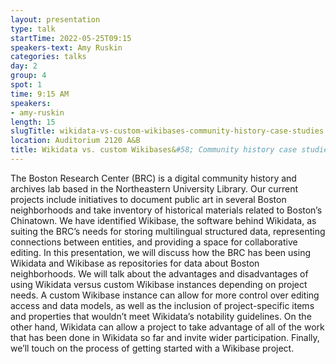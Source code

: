 ```yaml
---
layout: presentation
type: talk 
startTime: 2022-05-25T09:15
speakers-text: Amy Ruskin
categories: talks
day: 2
group: 4
spot: 1
time: 9:15 AM
speakers:
- amy-ruskin
length: 15
slugTitle: wikidata-vs-custom-wikibases-community-history-case-studies
location: Auditorium 2120 A&B
title: Wikidata vs. custom Wikibases&#58; Community history case studies
---
```

The Boston Research Center (BRC) is a digital community history and archives lab based in the Northeastern University Library. Our current projects include initiatives to document public art in several Boston neighborhoods and take inventory of historical materials related to Boston’s Chinatown. We have identified Wikibase, the software behind Wikidata, as suiting the BRC’s needs for storing multilingual structured data, representing connections between entities, and providing a space for collaborative editing. In this presentation, we will discuss how the BRC has been using Wikidata and Wikibase as repositories for data about Boston neighborhoods. We will talk about the advantages and disadvantages of using Wikidata versus custom Wikibase instances depending on project needs. A custom Wikibase instance can allow for more control over editing access and data models, as well as the inclusion of project-specific items and properties that wouldn’t meet Wikidata’s notability guidelines. On the other hand, Wikidata can allow a project to take advantage of all of the work that has been done in Wikidata so far and invite wider participation. Finally, we’ll touch on the process of getting started with a Wikibase project. 